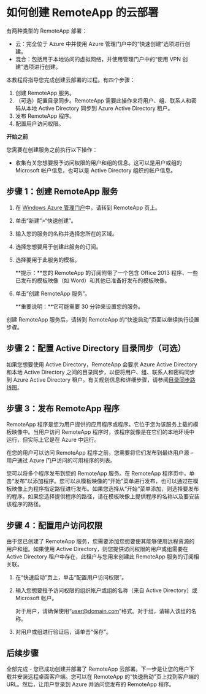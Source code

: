 <properties title="如何创建 RemoteApp 的混合部署" pageTitle="如何创建 RemoteApp 的混合部署" description="了解如何创建连接到您的内部网络的 RemoteApp 的部署。" metaKeywords="" services="" solutions="" documentationCenter="" authors="elizapo"  />
<tags ms.service=""
    ms.date=""
    wacn.date=""
    />

# 如何创建 RemoteApp 的云部署

有两种类型的 RemoteApp 部署：

-   云：完全位于 Azure 中并使用 Azure 管理门户中的“快速创建”选项进行创建。
-   混合：包括用于本地访问的虚拟网络，并使用管理门户中的“使用 VPN 创建”选项进行创建。

本教程将指导您完成创建云部署的过程。有四个步骤：

1.  创建 RemoteApp 服务。
2.  （可选）配置目录同步。RemoteApp 需要此操作来将用户、组、联系人和密码从本地 Active Directory 同步到 Azure Active Directory 租户。
3.  发布 RemoteApp 程序。
4.  配置用户访问权限。

**开始之前**

您需要在创建服务之前执行以下操作：

-   收集有关您想要授予访问权限的用户和组的信息。这可以是用户或组的 Microsoft 帐户信息，也可以是 Active Directory 组织的帐户信息。

## **步骤 1：创建 RemoteApp 服务**

1.  在 [Windows Azure 管理门户][Windows Azure 管理门户]中，请转到 RemoteApp 页上。
2.  单击“新建”\>“快速创建”。

3.  输入您的服务的名称并选择您所在的区域。
4.  选择您想要用于创建此服务的订阅。
5.  选择要用于此服务的模板。

    **提示：**您的 RemoteApp 的订阅附带了一个包含 Office 2013 程序、一些已发布的模板映像（如 Word）和其他已准备好发布的模板映像。

6.  单击“创建 RemoteApp 服务”。

    **重要说明：**它可能需要 30 分钟来设置您的服务。

创建 RemoteApp 服务后，请转到 RemoteApp 的“快速启动”页面以继续执行设置步骤。

## **步骤 2：配置 Active Directory 目录同步（可选）**

如果您想要使用 Active Directory，RemoteApp 会要求 Azure Active Directory 和本地 Active Directory 之间的目录同步，以便将用户、组、联系人和密码同步到 Azure Active Directory 租户。有关规划信息和详细步骤，请参阅[目录同步路线图][目录同步路线图]。

## **步骤 3：发布 RemoteApp 程序**

RemoteApp 程序是您为用户提供的应用程序或程序。它位于您为该服务上载的模板映像中。当用户访问 RemoteApp 程序时，该程序就像是在它们的本地环境中运行，但实际上它是在 Azure 中运行。

在您的用户可以访问 RemoteApp 程序之前，您需要将它们发布到最终用户源 – 用户通过 Azure 门户访问的可用程序的列表。

您可以将多个程序发布到您的 RemoteApp 服务。在 RemoteApp 程序页中，单击“发布”以添加程序。您可以从模板映像的“开始”菜单进行发布，也可以通过在模板映像上为程序指定路径进行发布。如果您选择从“开始”菜单添加，则选择要发布的程序。如果您选择提供程序的路径，请在模板映像上提供程序的名称以及要安装该程序的路径。

## **步骤 4：配置用户访问权限**

由于您已创建了 RemoteApp 服务，您需要添加您想要使其能够使用远程资源的用户和组。如果使用 Active Directory，则您提供访问权限的用户或组需要在 Active Directory 租户中存在，此租户与您用来创建此 RemoteApp 服务的订阅相关联。

1.  在“快速启动”页上，单击“配置用户访问权限”。
2.  输入您想要授予访问权限的组织帐户或组的名称（来自 Active Directory）或 Microsoft 帐户。

    对于用户，请确保使用“user@domain.com”格式。对于组，请输入该组的名称。

3.  对用户或组进行验证后，请单击“保存”。

## 后续步骤

全部完成 - 您已成功创建并部署了 RemoteApp 云部署。下一步是让您的用户下载并安装远程桌面客户端。您可以在 RemoteApp 的“快速启动”页上找到客户端的 URL。然后，让用户登录到 Azure 并访问您发布的 RemoteApp 程序。

  [Windows Azure 管理门户]: http://manage.windowsazure.cn
  [目录同步路线图]: http://msdn.microsoft.com/zh-cn/library/azure/hh967642.aspx

